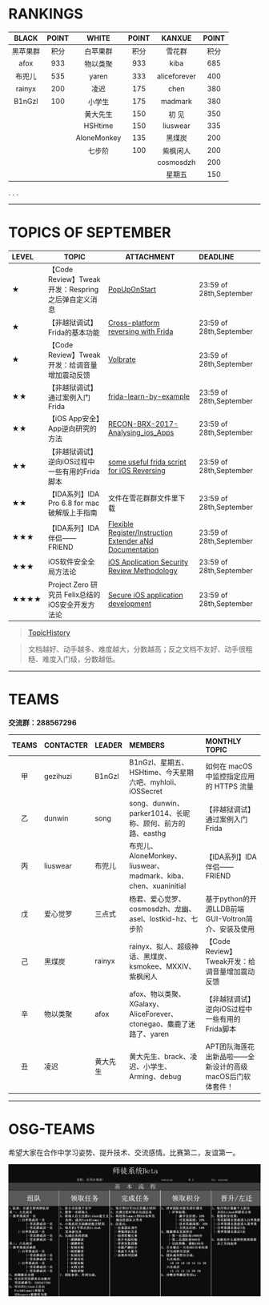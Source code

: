 # RANKINGS

|BLACK|POINT|WHITE|POINT|KANXUE|POINT|
|:--:|:--:|:--:|:--:|:--:|:--:|
|黑苹果群|积分|白苹果群|积分|雪花群|积分|
|afox|933|物以类聚|933|kiba|685|
|布兜儿|535|yaren|333|aliceforever|400|
|rainyx|200|凌迟|175|chen|380|
|B1nGzl|100|小学生|175|madmark|380|
|||黄大先生|150|初 见|350|
|||HSHtime|150|liuswear|335|
|||AloneMonkey|135|黑煤炭|200|
|||七步阶|100|紫枫闲人|200|
|||||cosmosdzh|200|
|||||星期五|150|

.
.
.

------

# TOPICS OF SEPTEMBER

|LEVEL|TOPIC|ATTACHMENT|DEADLINE|
|:--|--|--|:--|
|★|【Code Review】Tweak开发：Respring之后弹自定义消息|[PopUpOnStart](https://github.com/LacertosusRepo/Open-Source-Tweaks)|23:59 of 28th,September|
|★|【非越狱调试】Frida的基本功能 |[Cross-platform reversing with Frida](http://2015.zeronights.org/assets/files/23-Ravnas.pdf)|23:59 of 28th,September|
|★|【Code Review】Tweak开发：给调音量增加震动反馈|[Volbrate](https://github.com/LacertosusRepo/Open-Source-Tweaks)|23:59 of 28th,September|
|★★|【非越狱调试】通过案例入门Frida|[frida-learn-by-example](http://www.ninoishere.com/frida-learn-by-example/)|23:59 of 28th,September|
|★★|【iOS App安全】App逆向研究的方法|[RECON-BRX-2017-Analysing_ios_Apps](http://bbs.pediy.com/thread-220771.htm)|23:59 of 28th,September|
|★★|【非越狱调试】逆向iOS过程中一些有用的Frida脚本|[some useful frida script for iOS Reversing](https://github.com/as0ler/frida-scripts)|23:59 of 28th,September|
|★★|【IDA系列】IDA Pro 6.8 for mac破解版上手指南|文件在雪花群群文件里下载|23:59 of 28th,September|
|★★★|【IDA系列】IDA伴侣——FRIEND|[Flexible Register/Instruction Extender aNd Documentation](https://github.com/alexhude/FRIEND)|23:59 of 28th,September|
|★★★|iOS软件安全全局方法论| [iOS Application Security Review Methodology](http://research.aurainfosec.io/ios-application-security-review-methodology/)|23:59 of 28th,September|
|★★★★|Project Zero 研究员 Felix总结的iOS安全开发方法论| [Secure iOS application development](https://github.com/felixgr/secure-ios-app-dev)|23:59 of 28th,September|

>[TopicHistory](TopicHistory.md)

>文档越好、动手越多、难度越大，分数越高；反之文档不友好、动手很粗糙、难度入门级，分数越低。

***

# TEAMS

**交流群：288567296**

|TEAMS|CONTACTER|LEADER|MEMBERS|MONTHLY TOPIC|
|:-:|:-|:-|:-|:-|
|甲| gezihuzi| B1nGzl|B1nGzl、星期五、HSHtime、今天星期六吧、myhloli、iOSSecret|如何在 macOS 中监控指定应用的 HTTPS 流量	|
|乙|dunwin |song |song、dunwin、parker1014、长昵称、顾何、前方的路、easthg|【非越狱调试】通过案例入门Frida|[frida-learn-by-example](http://www.ninoishere.com/frida-learn-by-example/)|
|丙|liuswear| 布兜儿|布兜儿、AloneMonkey、liuswear、madmark、kiba、chen、xuaninitial| 【IDA系列】IDA伴侣——FRIEND|
|戊| 爱心觉罗|三点式| 杨君、爱心觉罗、cosmosdzh、龙幽、asel、lostkid-hz、七步阶 |  基于python的开源LLDB前端GUI-Voltron简介、安装及使用 |
|己| 黑煤炭|rainyx|rainyx、拟人、超级神话、黑煤炭、ksmokee、MXXIV、紫枫闲人| 【Code Review】Tweak开发：给调音量增加震动反馈 |
|辛| 物以类聚  	 |afox| afox、物以类聚、XGalaxy、AliceForever、ctonegao、麋鹿了迷路了、yaren | 【非越狱调试】逆向iOS过程中一些有用的Frida脚本|
|丑|	凌迟	|黄大先生|黄大先生、brack、凌迟、小学生、Arming、debug|APT团队海莲花出新品啦——全新设计的高级macOS后门软体套件！|


***

# OSG-TEAMS
希望大家在合作中学习姿势、提升技术、交流感情。比赛第二，友谊第一。

![师徒系统Beta](pic/teams.jpg)
